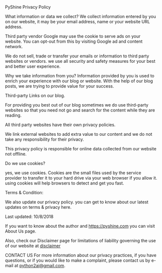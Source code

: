 PyShine Privacy Policy


What information or data we collect?
We collect information entered by you on our website, it may be your email address, name or your website URL address.

Third party vendor Google may use the cookie to serve ads on your website. You can opt-out from this by visiting Google ad and content network.

We do not sell, trade or transfer your emails or information to third party websites or vendors. we use all security and safety measures for your best and better user experience.

Why we take information from you?
Information provided by you is used to enrich your experience with our blog or website. With the help of our blog posts, we are trying to provide value for your success.

Third-party Links on our blog.

For providing you best out of our blog sometimes we do use third-party websites so that you need not go and search for the content while they are reading.

All third party websites have their own privacy policies.

We link external websites to add extra value to our content and we do not take any responsibility for their privacy.

This privacy policy is responsible for online data collected from our website not offline.

Do we use cookies?

yes, we use cookies. Cookies are the small files used by the service provider to transfer it to your hard drive via your web browser if you allow it. using cookies will help browsers to detect and get you fast.

Terms & Condition:

We also update our privacy policy. you can get to know about our latest updates on terms & privacy here.

Last updated: 10/8/2018

If you want to know about the author and https://pyshine.com you can visit About Us page.

Also, check our Disclaimer page for limitations of liability governing the use of our website at [disclaimer]


CONTACT US
For more information about our privacy practices, if you have questions, or if you would like to make a complaint, please contact us by e-mail at python2ai@gmail.com.

[disclaimer]:https://py2ai.github.io/disclaimer
